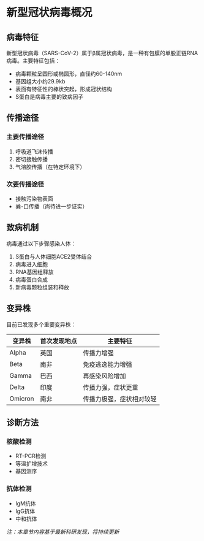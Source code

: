 # 新型冠状病毒概况

## 病毒特征

新型冠状病毒（SARS-CoV-2）属于β属冠状病毒，是一种有包膜的单股正链RNA病毒。主要特征包括：

- 病毒颗粒呈圆形或椭圆形，直径约60-140nm
- 基因组大小约29.9kb
- 表面有特征性的棒状突起，形成冠状结构
- S蛋白是病毒主要的致病因子

## 传播途径

### 主要传播途径
1. 呼吸道飞沫传播
2. 密切接触传播
3. 气溶胶传播（在特定环境下）

### 次要传播途径
- 接触污染物表面
- 粪-口传播（尚待进一步证实）

## 致病机制

病毒通过以下步骤感染人体：

1. S蛋白与人体细胞ACE2受体结合
2. 病毒进入细胞
3. RNA基因组释放
4. 病毒蛋白合成
5. 新病毒颗粒组装和释放

## 变异株

目前已发现多个重要变异株：

| 变异株 | 首次发现地点 | 主要特征 |
|--------|--------------|----------|
| Alpha  | 英国         | 传播力增强 |
| Beta   | 南非         | 免疫逃逸能力增强 |
| Gamma  | 巴西         | 再感染风险增加 |
| Delta  | 印度         | 传播力强，症状更重 |
| Omicron| 南非         | 传播力极强，症状相对较轻 |

## 诊断方法

### 核酸检测
- RT-PCR检测
- 等温扩增技术
- 基因测序

### 抗体检测
- IgM抗体
- IgG抗体
- 中和抗体

*注：本章节内容基于最新科研发现，将持续更新* 